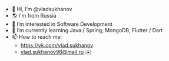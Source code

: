 - 👋 Hi, I’m @vladsukhanov
- :earth_americas: I'm from Russia
- 👀 I’m interested in Software Development
- 🌱 I’m currently learning Java / Spring, MongoDB, Flutter / Dart
- 📫 How to reach me:
  - https://vk.com/vlad.sukhanov
  - vlad.sukhanov98@mail.ru :envelope:

<!---
vladsukhanov/vladsukhanov is a ✨ special ✨ repository because its `README.md` (this file) appears on your GitHub profile.
You can click the Preview link to take a look at your changes.
--->
